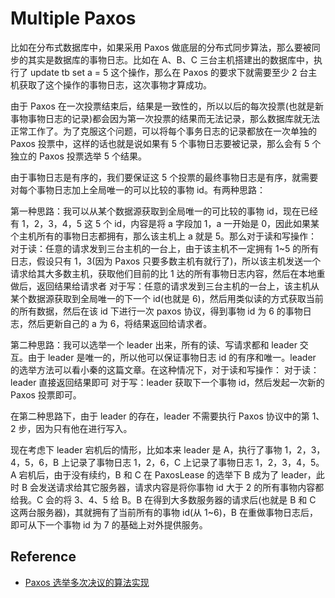 # Multiple Paxos

比如在分布式数据库中，如果采用 Paxos 做底层的分布式同步算法，那么要被同步的其实是数据库的事物日志。比如在 A、B、C 三台主机搭建出的数据库中，执行了 update tb set a = 5 这个操作，那么在 Paxos 的要求下就需要至少 2 台主机获取了这个操作的事物日志，这次事物才算成功。

由于 Paxos 在一次投票结束后，结果是一致性的，所以以后的每次投票(也就是新事物事物日志的记录)都会因为第一次投票的结果而无法记录，那么数据库就无法正常工作了。为了克服这个问题，可以将每个事务日志的记录都放在一次单独的 Paxos 投票中，这样的话也就是说如果有 5 个事物日志要被记录，那么会有 5 个独立的 Paxos 投票选举 5 个结果。

由于事物日志是有序的，我们要保证这 5 个投票的最终事物日志是有序，就需要对每个事物日志加上全局唯一的可以比较的事物 id。有两种思路：

第一种思路：我可以从某个数据源获取到全局唯一的可比较的事物 id，现在已经有 1，2，3，4，5 这 5 个 id，内容是将 a 字段加 1，a 一开始是 0，因此如果某个主机所有的事物日志都拥有，那么该主机上 a 就是 5。那么对于读和写操作：
对于读：任意的请求发到三台主机的一台上，由于该主机不一定拥有 1~5 的所有日志，假设只有 1，3(因为 Paxos 只要多数主机有就行了)，所以该主机发送一个请求给其大多数主机，获取他们目前的比 1 达的所有事物日志内容，然后在本地重做后，返回结果给请求者
对于写：任意的请求发到三台主机的一台上，该主机从某个数据源获取到全局唯一的下一个 id(也就是 6)，然后用类似读的方式获取当前的所有数据，然后在该 id 下进行一次 paxos 协议，得到事物 id 为 6 的事物日志，然后更新自己的 a 为 6，将结果返回给请求者。

第二种思路：我可以选举一个 leader 出来，所有的读、写请求都和 leader 交互。由于 leader 是唯一的，所以他可以保证事物日志 id 的有序和唯一。leader 的选举方法可以看小秦的这篇文章。在这种情况下，对于读和写操作：
对于读：leader 直接返回结果即可
对于写：leader 获取下一个事物 id，然后发起一次新的 Paxos 投票即可。

在第二种思路下，由于 leader 的存在，leader 不需要执行 Paxos 协议中的第 1、2 步，因为只有他在进行写入。

现在考虑下 leader 宕机后的情形，比如本来 leader 是 A，执行了事物 1，2，3，4，5，6，B 上记录了事物日志 1，2，6，C 上记录了事物日志 1，2，3，4，5。A 宕机后，由于没有续约，B 和 C 在 PaxosLease 的选举下 B 成为了 leader，此时 B 会发送请求给其它服务器，请求内容是将你事物 id 大于 2 的所有事物内容都给我。C 会的将 3、4、5 给 B。B 在得到大多数服务器的请求后(也就是 B 和 C 这两台服务器)，其就拥有了当前所有的事物 id(从 1~6)，B 在重做事物日志后，即可从下一个事物 id 为 7 的基础上对外提供服务。

## Reference

- [Paxos 选举多次决议的算法实现](http://bingotree.cn/?p=607)
